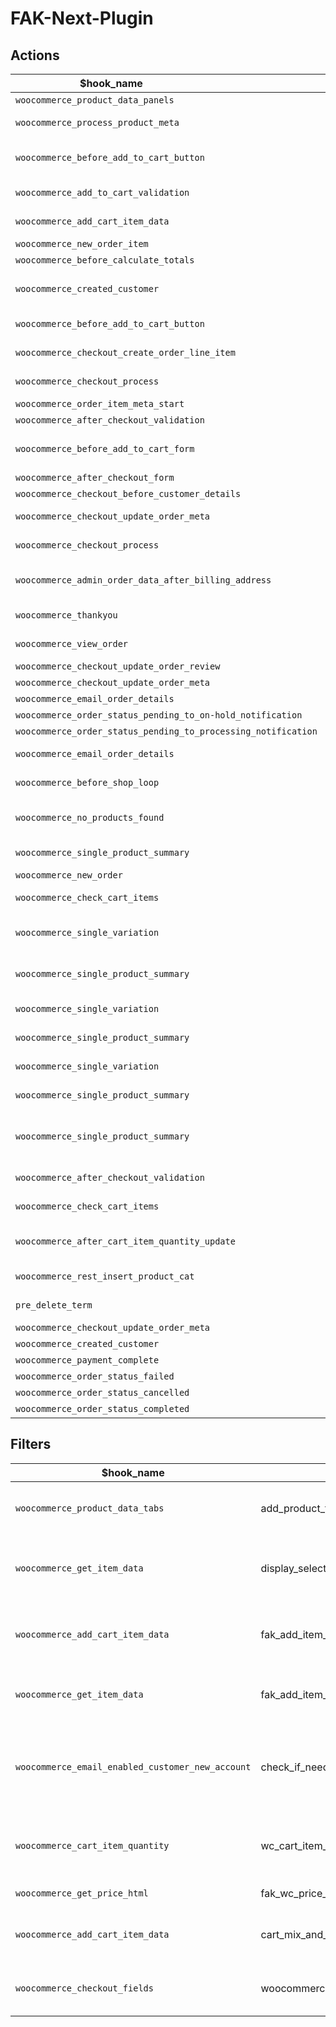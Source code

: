 # FAK-Next-Plugin

## Actions

| $hook_name &nbsp; &nbsp; &nbsp; &nbsp; &nbsp; &nbsp; &nbsp; &nbsp; &nbsp; &nbsp; &nbsp; &nbsp; &nbsp; &nbsp; &nbsp;&nbsp; &nbsp; &nbsp; &nbsp; &nbsp; &nbsp;  | $callback |                         description                         |
| ----------- | --------- | ----------------------------------------------------------- |
| `woocommerce_product_data_panels` | add_tab_fields | - |
| `woocommerce_process_product_meta` | save_options | save selected mix and match or optional products to meta data |
| `woocommerce_before_add_to_cart_button` | display_options_on_product_page | render product mix and match or optional products from backoffice (if exists) |
| `woocommerce_add_to_cart_validation` | validate_selected_options | validate selected options (mix and match / optional) |
| `woocommerce_add_cart_item_data` | save_selected_options | save selected options (mix and match/ optional in cart meta data) |
| `woocommerce_new_order_item` | display_selected_options_with_order_info | - |
| `woocommerce_before_calculate_totals` | add_option_price_on_checkout | - |
| `woocommerce_created_customer` | backoffice_user_pass | set user password from backoffice if exists (migration functionality) |
| `woocommerce_before_add_to_cart_button` | fak_external_comment_field | render comment form on WC single product page |
| `woocommerce_checkout_create_order_line_item` | fak_add_custom_order_line_item_meta | add comment (if exists) to order meta data |
| `woocommerce_checkout_process` | wc_minimum_order_amount | check if order sum >= 1 € (by default) |
| `woocommerce_order_item_meta_start` | thank_page_show_variables | show variable || mix and match products on order thank page |
| `woocommerce_after_checkout_validation` | woocommerce_after_checkout_validation_update | - |
| `woocommerce_before_add_to_cart_form` | fak_before_add_to_cart_form | render variations or accessories products on WC single product page if enabled options |
| `woocommerce_after_checkout_form` | fak_oddt_datepicker_js | wp_enqueue_script datepicker.js |
| `woocommerce_checkout_before_customer_details` | fak_oddt_echo_fields | render delivery date time fields |
| `woocommerce_checkout_update_order_meta` | fak_oddt_save_meta | save selected date/time to order meata data |
| `woocommerce_checkout_process` | fak_oddt_validate | validate selected date/time values |
| `woocommerce_admin_order_data_after_billing_address` | fak_oddt_display_admin_order_meta | show selected date/time values in admin page after billing address |
| `woocommerce_thankyou` | fak_oddt_view_order_and_thankyou_page | show selected date/time values on thankyou page |
| `woocommerce_view_order` | fak_oddt_view_order_and_thankyou_page | show selected date/time values on view order page |
| `woocommerce_checkout_update_order_review` | fak_oddt_woocommerce_checkout_update_order_review | just update WC session |
| `woocommerce_checkout_update_order_meta` | woocommerce_checkout_update_order_meta_order_number | order number from backoffice |
| `woocommerce_email_order_details` | woocommerce_email_order_details_order_number | show backoffice order number |
| `woocommerce_order_status_pending_to_on-hold_notification` | set_fak_order_number | backoffice ON |
| `woocommerce_order_status_pending_to_processing_notification` | set_fak_order_number | backoffice ON |
| `woocommerce_email_order_details` | woocommerce_email_order_details_show_oddt_info | show order delivery date time in email |
| `woocommerce_before_shop_loop` | oddt_render_filters_form | render order delivery date time filter form |
| `woocommerce_no_products_found` | oddt_no_products_found | call woocommerce_before_shop_loop action |
| `woocommerce_single_product_summary` | replace_single_add_to_cart_button | check if product allow after filters (only if filters selected) |
| `woocommerce_new_order` | unset_session | just refresh session |
| `woocommerce_check_cart_items` | checkout_processing_time_message | product unavaliable after filters (show message) |
| `woocommerce_single_variation` | custom_product_button | replace add to cart button (only if product unavaliable after ODDt filters) |
| `woocommerce_single_product_summary` | custom_product_button | replace add to cart button (only if product unavaliable after ODDt filters) |
| `woocommerce_single_variation` | hurry_up_message | show hurry up message (only if use stock system) |
| `woocommerce_single_product_summary` | hurry_up_message | show hurry up message (only if use stock system) |
| `woocommerce_single_variation` | out_of_stock_message | show out of stock message (only if use stock system) |
| `woocommerce_single_product_summary` | out_of_stock_message | show out of stock message (only if use stock system) |
| `woocommerce_single_product_summary` | single_product_summary_validate | only if stock system is enabled: validate product, required subproducts, mix and match and variables subproducts |
| `woocommerce_after_checkout_validation` | checkout_stock_validation | stock system: validate all products in cart backend part |
| `woocommerce_check_cart_items` | checkout_stock_validation_view | stock system: validate all products in cart frontend part |
| `woocommerce_after_cart_item_quantity_update` | update_options_cart_item_data | stock system: revalidate all products in cart after change quantity products |
| `woocommerce_rest_insert_product_cat` | on_save_termmeta | update _category_last_update term meta |
| `pre_delete_term` | update_products_status | set products to draft if they have only 1 category and we deled it |
| `woocommerce_checkout_update_order_meta` | action_woocommerce_new_order | send order to strapi |
| `woocommerce_created_customer` | action_woocommerce_created_customer | send order to strapi |
| `woocommerce_payment_complete` | action_payment_complete | send order to strapi |
| `woocommerce_order_status_failed` | action_order_status_cancelled | send order to strapi |
| `woocommerce_order_status_cancelled` | action_order_status_cancelled | send order to strapi |
| `woocommerce_order_status_completed` | action_order_status_completed | send order to strapi |

## Filters

| $hook_name  | $callback |                          description                         |
| ----------- | --------- | ------------------------------------------------------------ |
| `woocommerce_product_data_tabs` | add_product_tab | add new tab "custom options" |
| `woocommerce_get_item_data` | display_selected_options_on_checkout | render selecte options on checkout page |
| `woocommerce_add_cart_item_data` | fak_add_item_data | add value from comment form to cart item data |
| `woocommerce_get_item_data` | fak_add_item_meta | display information as meta on cart page |
| `woocommerce_email_enabled_customer_new_account` | check_if_need_send_email | not send email customers from backoffice after migration |
| `woocommerce_cart_item_quantity` | wc_cart_item_quantity | set product quantity from product meta data |
| `woocommerce_get_price_html` | fak_wc_price_per_piece | per piece text in price |
| `woocommerce_add_cart_item_data` | cart_mix_and_match_item | split mix and match products in cart |
| `woocommerce_checkout_fields` | woocommerce_checkout_fields_update | just add class to billing fields |